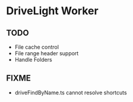 # DriveLight Worker

## TODO

- File cache control
- File range header support
- Handle Folders

## FIXME

- driveFindByName.ts cannot resolve shortcuts
